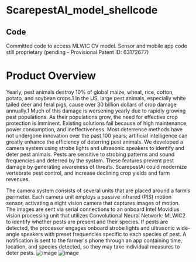 # ScarepestAI_model_shellcode
## Code
Committed code to access MLWIC CV model. 
Sensor and mobile app code still proprietary (pending - Provisional Patent ID: 63172677)

# Product Overview
Yearly, pest animals destroy 10% of global maize, wheat, rice, cotton, potato, and soybean crops.1 In the US, large pest animals, especially white tailed deer and feral pigs, cause over 30 billion dollars of crop damage annually.1 Much of this damage is worsening yearly due to rapidly growing pest populations. As their populations grow, the need for effective crop protection is imminent. Existing solutions fail because of high maintenance, power consumption, and ineffectiveness. Most deterrence methods have not undergone innovation over the past 100 years; artificial intelligence can greatly enhance the efficiency of deterring pest animals. We developed a camera system using strobe lights and ultrasonic speakers to identify and deter pest animals. Pests are sensitive to strobing patterns and sound frequencies and deterred by the system. These features prevent pest damage by generating awareness of threats. ScarepestAi could modernize vertebrate pest control, and increase declining crop yields and farm revenues. 

The camera system consists of several units that are placed around a farm’s perimeter. Each camera unit employs a passive infrared (PIS) motion sensor, activating a night vision camera that captures images of motion. The images are sent via serial connections to an onboard Intel Movidius vision processing unit that utilizes Convolutional Neural Network: MLWIC2 to identify whether pests are present and their species. If pests are detected, the processor engages onboard strobe lights and ultrasonic wide-angle speakers with preset frequencies specific to each species of pest. A notification is sent to the farmer's phone through an app containing time, location, and species detected, so they may take individual measures to deter pests.
![image](https://github.com/p9929terminate/ScarepestAI_model_shellcode/assets/58533963/4e194cb0-be10-48e6-a4df-93ca697bb6e0)
![image](https://github.com/p9929terminate/ScarepestAI_model_shellcode/assets/58533963/2e8c820a-47d8-4527-ab25-e5932b9b7ebc)

